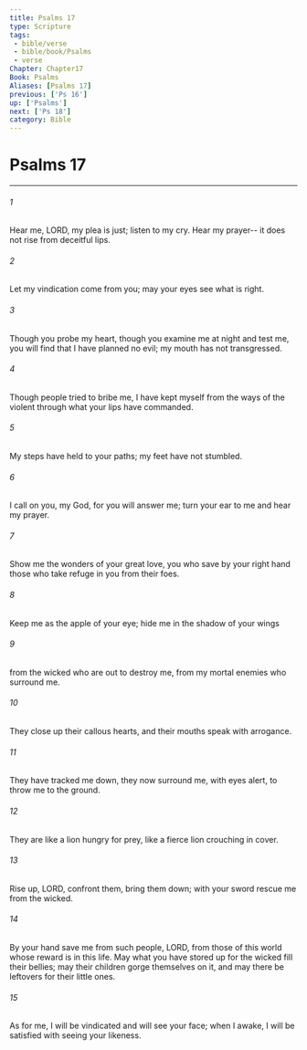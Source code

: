 ```yaml
---
title: Psalms 17
type: Scripture
tags:
 - bible/verse
 - bible/book/Psalms
 - verse
Chapter: Chapter17
Book: Psalms
Aliases: [Psalms 17]
previous: ['Ps 16']
up: ['Psalms']
next: ['Ps 18']
category: Bible
---
```

# Psalms 17

***


###### 1 
Hear me, LORD, my plea is just; listen to my cry. Hear my prayer-- it does not rise from deceitful lips. 

###### 2 
Let my vindication come from you; may your eyes see what is right. 

###### 3 
Though you probe my heart, though you examine me at night and test me, you will find that I have planned no evil; my mouth has not transgressed. 

###### 4 
Though people tried to bribe me, I have kept myself from the ways of the violent through what your lips have commanded. 

###### 5 
My steps have held to your paths; my feet have not stumbled. 

###### 6 
I call on you, my God, for you will answer me; turn your ear to me and hear my prayer. 

###### 7 
Show me the wonders of your great love, you who save by your right hand those who take refuge in you from their foes. 

###### 8 
Keep me as the apple of your eye; hide me in the shadow of your wings 

###### 9 
from the wicked who are out to destroy me, from my mortal enemies who surround me. 

###### 10 
They close up their callous hearts, and their mouths speak with arrogance. 

###### 11 
They have tracked me down, they now surround me, with eyes alert, to throw me to the ground. 

###### 12 
They are like a lion hungry for prey, like a fierce lion crouching in cover. 

###### 13 
Rise up, LORD, confront them, bring them down; with your sword rescue me from the wicked. 

###### 14 
By your hand save me from such people, LORD, from those of this world whose reward is in this life. May what you have stored up for the wicked fill their bellies; may their children gorge themselves on it, and may there be leftovers for their little ones. 

###### 15 
As for me, I will be vindicated and will see your face; when I awake, I will be satisfied with seeing your likeness. 
